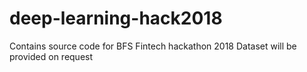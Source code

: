 # deep-learning-hack2018
Contains source code for BFS Fintech hackathon 2018
Dataset will be provided on request

